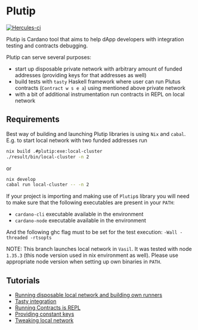 # Plutip

[![Hercules-ci][herc badge]][herc link]

[herc badge]: https://img.shields.io/badge/ci--by--hercules-green.svg
[herc link]: https://hercules-ci.com/github/mlabs-haskell/plutip

Plutip is Cardano tool that aims to help dApp developers with integration testing and contracts debugging.

Plutip can serve several purposes:

* start up disposable private network with arbitrary amount of funded addresses (providing keys for that addresses as well)
* build tests with `tasty` Haskell framework where user can run Plutus contracts (`Contract w s e a`) using mentioned above private network
* with a bit of additional instrumentation run contracts in REPL on local network

## Requirements

Best way of building and launching Plutip libraries is using `Nix` and `cabal`. E.g. to start local network with two funded addresses run

```bash
nix build .#plutip:exe:local-cluster  
./result/bin/local-cluster -n 2
```

or

```bash
nix develop
cabal run local-cluster -- -n 2
```

If your project is importing and making use of `Plutip`s library you will need to make sure that the following executables are present in your `PATH`:

* `cardano-cli` executable available in the environment
* `cardano-node` executable available in the environment

And the following ghc flag must to be set for the test execution: `-Wall -threaded -rtsopts`

NOTE: This branch launches local network in `Vasil`. It was tested with node `1.35.3` (this node version used in nix environment as well). Please use appropriate node version when setting up own binaries in `PATH`.

## Tutorials

* [Running disposable local network and building own runners](./local-cluster/README.md)
* [Tasty integration](./docs/tasty-integration.md)
* [Running Contracts is REPL](./docs/interactive-plutip.md)
* [Providing constant keys](./docs/constant-keys.md)
* [Tweaking local network](./docs/tweaking-network.md)
